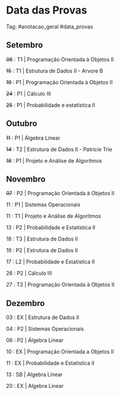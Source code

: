 # Data das Provas

Tag: #anotacao_geral #data_provas

## Setembro

~~06~~ : T1 | Programação Orientada à Objetos II

~~15~~ : T1 | Estrutura de Dados II - Arvore B

~~19~~ : P1 | Programação Orientada à Objetos II

~~24~~ : P1 | Cálculo III

~~25~~ : P1 | Probabilidade e estatística II

## Outubro

~~11~~ : P1 | Álgebra Linear

~~14~~ : T2 | Estrutura de Dados II - Patricie Trie

~~18~~ : P1 | Projeto e Análise de Algoritmos

## Novembro

~~07~~ : P2 | Programação Orientada à Objetos II

11 : P1 | Sistemas Operacionais

11 : T1 | Projeto e Análise de Algoritmos

13 : P2 | Probabilidade e Estatística II

18 : T3 | Estrutura de Dados II

19 : P2 | Estrutura de Dados II

17 : L2 | Probabilidade e Estatística II

26 : P2 | Cálculo III

27 : T2 | Programação Orientada à Objetos II

## Dezembro

03 : EX | Estrutura de Dados II

04 : P2 | Sistemas Operacionais

06 : P2 | Álgebra Linear

10 : EX | Programação Orientada a Objetos II

11 : EX | Probabilidade e Estatística II

13 : SB | Algebra Linear

20 : EX | Algebra Linear
